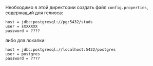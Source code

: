 Необходимо в этой директории создать файл `config.properties`, содержащий для гелиоса:
```
host = jdbc:postgresql://pg:5432/studs 
user = sXXXXXX
password = ????
```
либо для локалки:
```
host = jdbc:postgresql://localhost:5432/postgres
user = postgres
password = ????
```